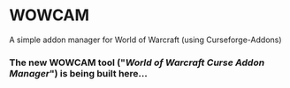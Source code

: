 # WOWCAM
A simple addon manager for World of Warcraft (using Curseforge-Addons)

### The new WOWCAM tool ("_**W**orld **o**f **W**arcraft **C**urse **A**ddon **M**anager_") is being built here...
